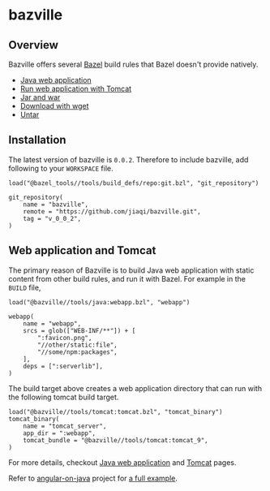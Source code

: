 # bazville

## Overview

Bazville offers several [Bazel](https://bazel.build) build rules that Bazel doesn't provide natively.

- [Java web application](docs/webapp.md)
- [Run web application with Tomcat](docs/tomcat.md)
- [Jar and war](docs/jar.md)
- [Download with wget](docs/wget.md)
- [Untar](docs/untar.md)

## Installation

The latest version of bazville is `0.0.2`. Therefore to include bazville, add
following to your `WORKSPACE` file.

```
load("@bazel_tools//tools/build_defs/repo:git.bzl", "git_repository")

git_repository(
    name = "bazville",
    remote = "https://github.com/jiaqi/bazville.git",
    tag = "v_0_0_2",
)
```

## Web application and Tomcat

The primary reason of Bazville is to build Java web application with static
content from other build rules, and run it with Bazel. For example in the
`BUILD` file,

```
load("@bazville//tools/java:webapp.bzl", "webapp")

webapp(
    name = "webapp",
    srcs = glob(["WEB-INF/**"]) + [
        ":favicon.png",
        "//other/static:file",
        "//some/npm:packages",
    ],
    deps = [":serverlib"],
)
```

The build target above creates a web application directory that can run with
the following tomcat build target.

```
load("@bazville//tools/tomcat:tomcat.bzl", "tomcat_binary")
tomcat_binary(
    name = "tomcat_server",
    app_dir = ":webapp",
    tomcat_bundle = "@bazville//tools/tomcat:tomcat_9",
)
```

For more details, checkout [Java web application](docs/webapp.md) and
[Tomcat](docs/tomcat.md) pages.

Refer to [angular-on-java](https://github.com/jiaqi/angular-on-java) project
for
[a full example](https://github.com/jiaqi/angular-on-java/blob/master/java/org/cyclopsgroup/aoj/server/BUILD).
